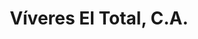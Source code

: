---
title: "Víveres El Total, C.A."
url: /ciudad-guayana-puerto-ordaz/viveres-el-total-c-a/
shop: Supermarkt
---